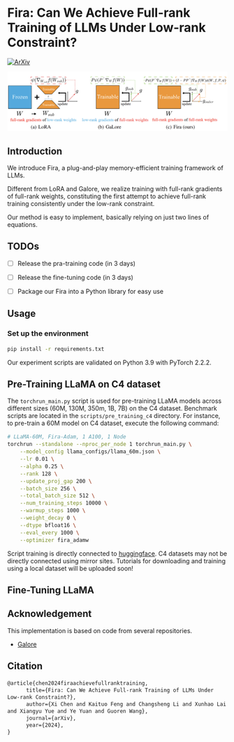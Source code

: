 # Fira: Can We Achieve Full-rank Training of LLMs Under Low-rank Constraint?

[![ArXiv](https://img.shields.io/badge/ArXiv-<2410.01623>-<COLOR>.svg)](https://arxiv.org/abs/2410.01623)



![](./assests/framework.png)

## Introduction

We introduce Fira, a plug-and-play memory-efficient training framework of LLMs. 

Different from LoRA and Galore, we realize training with full-rank gradients of full-rank weights, constituting the first attempt to achieve full-rank training consistently under the low-rank constraint.

Our method is easy to implement, basically relying on just two lines of equations.


## TODOs

- [ ] Release the pra-training code (in 3 days)
- [ ] Release the fine-tuning code (in 3 days)
- [ ] Package our Fira into a Python library for easy use



## Usage

### Set up the environment
```bash
pip install -r requirements.txt
```
Our experiment scripts are validated on Python 3.9 with PyTorch 2.2.2.

## Pre-Training LLaMA on C4 dataset
The `torchrun_main.py` script is used for pre-training LLaMA models across different sizes (60M, 130M, 350m, 1B, 7B) on the C4 dataset. Benchmark scripts are located in the `scripts/pre_training_c4` directory. For instance, to pre-train a 60M model on C4 dataset, execute the following command:

```bash
# LLaMA-60M, Fira-Adam, 1 A100, 1 Node
torchrun --standalone --nproc_per_node 1 torchrun_main.py \
    --model_config llama_configs/llama_60m.json \
    --lr 0.01 \
    --alpha 0.25 \
    --rank 128 \
    --update_proj_gap 200 \
    --batch_size 256 \
    --total_batch_size 512 \
    --num_training_steps 10000 \
    --warmup_steps 1000 \
    --weight_decay 0 \
    --dtype bfloat16 \
    --eval_every 1000 \
    --optimizer fira_adamw 
```
Script training is directly connected to [huggingface](https://huggingface.co/). C4 datasets may not be directly connected using mirror sites. Tutorials for downloading and training using a local dataset will be uploaded soon!

<!-- ### Performance under varying ranks
Assess the performance of Fira under varying ranks by pre-training the LLaMA 60M model on the C4 dataset ($d_{model}=256$, i.e., the full-rank dimension of models).
![](./assests/varying_ranks.png)

Notably, even when the ranks are set very low (4 and 16), Fira still achieves performance comparable to full-rank training. In contrast, the performance of GaLore significantly declines in these cases. These results highlight the superiority of our proposed Fira at lower ranks and its effectiveness in reducing memory usage ($r \propto M$, where $M$ is the memory usage of optimizer states). -->

## Fine-Tuning LLaMA

## Acknowledgement
This implementation is based on code from several repositories.
* [Galore](https://github.com/jiaweizzhao/GaLore)



## Citation

```
@article{chen2024firaachievefullranktraining,
      title={Fira: Can We Achieve Full-rank Training of LLMs Under Low-rank Constraint?}, 
      author={Xi Chen and Kaituo Feng and Changsheng Li and Xunhao Lai and Xiangyu Yue and Ye Yuan and Guoren Wang},
      journal={arXiv},
      year={2024},
}
```

